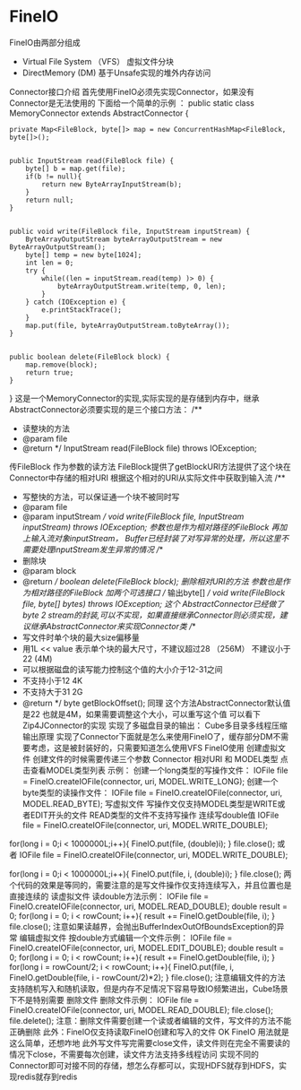 # FineIO


FineIO由两部分组成
  - Virtual File System （VFS）  虚拟文件分块
  - DirectMemory (DM)  基于Unsafe实现的堆外内存访问

  Connector接口介绍
首先使用FineIO必须先实现Connector，如果没有Connector是无法使用的
下面给一个简单的示例 ：
public static class MemoryConnector extends AbstractConnector {
 
    private Map<FileBlock, byte[]> map = new ConcurrentHashMap<FileBlock, byte[]>();
 
     
    public InputStream read(FileBlock file) {
        byte[] b = map.get(file);
        if(b != null){
            return new ByteArrayInputStream(b);
        }
        return null;
    }
 
     
    public void write(FileBlock file, InputStream inputStream) {
        ByteArrayOutputStream byteArrayOutputStream = new ByteArrayOutputStream();
        byte[] temp = new byte[1024];
        int len = 0;
        try {
            while((len = inputStream.read(temp) )> 0) {
                byteArrayOutputStream.write(temp, 0, len);
            }
        } catch (IOException e) {
            e.printStackTrace();
        }
        map.put(file, byteArrayOutputStream.toByteArray());
    }
 
     
    public boolean delete(FileBlock block) {
        map.remove(block);
        return true;
    }
}
这是一个MemoryConnector的实现,实际实现的是存储到内存中，继承AbstractConnector必须要实现的是三个接口方法：
/**
 * 读整块的方法
 * @param file
 * @return
 */
	InputStream read(FileBlock file) throws IOException;

传FileBlock 作为参数的读方法 FileBlock提供了getBlockURI方法提供了这个块在Connector中存储的相对URI
根据这个相对的URI从实际文件中获取到输入流
/**
 * 写整快的方法，可以保证通一个块不被同时写
 * @param file
 * @param inputStream
 */
void write(FileBlock file, InputStream inputStream)  throws IOException;
参数也是作为相对路径的FileBlock 再加上输入流对象inputStream， Buffer已经封装了对写异常的处理，所以这里不需要处理inputStream发生异常的情况
/**
 * 删除块
 * @param block
 * @return
 */
boolean delete(FileBlock block);
删除相对URI的方法 参数也是作为相对路径的FileBlock
加两个可选接口
/*
输出byte[]
 */
void write(FileBlock file, byte[] bytes)  throws IOException;
这个 AbstractConnector已经做了byte 2 stream的封装,可以不实现，如果直接继承Connector则必须实现，建议继承AbstractConnector来实现Connector类
/**
 * 写文件时单个块的最大size偏移量
 * 用1L << value 表示单个块的最大尺寸，不建议超过28 （256M） 不建议小于22 (4M)
 * 可以根据磁盘的读写能力控制这个值的大小介于12-31之间
 * 不支持小于12 4K
 * 不支持大于31 2G
 * @return
 */
byte getBlockOffset();
同理 这个方法AbstractConnector默认值是22 也就是4M，如果需要调整这个大小，可以重写这个值
可以看下Zip4JConnector的实现 实现了多磁盘目录的输出： Cube多目录多线程压缩输出原理
实现了Connector下面就是怎么来使用FineIO了，缓存部分DM不需要考虑，这是被封装好的，只需要知道怎么使用VFS
FineIO使用
创建虚拟文件
创建文件的时候需要传递三个参数 Connector 相对URI 和 MODEL类型 点击查看MODEL类型列表
示例：
创建一个long类型的写操作文件：
IOFile<LongBuffer> file = FineIO.createIOFile(connector, uri, MODEL.WRITE_LONG);
创建一个byte类型的读操作文件：
IOFile<ByteBuffer> file = FineIO.createIOFile(connector, uri, MODEL.READ_BYTE);
写虚拟文件
写操作文仅支持MODEL类型是WRITE或者EDIT开头的文件 READ类型的文件不支持写操作
连续写double值
IOFile<DoubleBuffer> file = FineIO.createIOFile(connector, uri, MODEL.WRITE_DOUBLE);
 
for(long i = 0;i < 1000000L;i++){
    FineIO.put(file, (double)i);
}
file.close();
或者
IOFile<DoubleBuffer> file = FineIO.createIOFile(connector, uri, MODEL.WRITE_DOUBLE);
 
for(long i = 0;i < 1000000L;i++){
    FineIO.put(file, i, (double)i);
}
file.close();
两个代码的效果是等同的，需要注意的是写文件操作仅支持连续写入，并且位置也是直接连续的
读虚拟文件
读double方法示例：
IOFile<DoubleBuffer> file = FineIO.createIOFile(connector, uri, MODEL.READ_DOUBLE);
double result = 0;
for(long i = 0; i < rowCount; i++){
    result += FineIO.getDouble(file, i);
}
file.close();
注意如果读越界，会抛出BufferIndexOutOfBoundsException的异常
编辑虚拟文件
按double方式编辑一个文件示例：
IOFile<DoubleBuffer> file = FineIO.createIOFile(connector, uri, MODEL.EDIT_DOUBLE);
double result = 0;
for(long i = 0; i < rowCount; i++){
    result += FineIO.getDouble(file, i);
}
for(long i = rowCount/2; i < rowCount; i++){
    FineIO.put(file, i, FineIO.getDouble(file, i - rowCount/2)*2);
}
file.close();
注意编辑文件的方法支持随机写入和随机读取，但是内存不足情况下容易导致IO频繁进出，Cube场景下不是特别需要
删除文件
删除文件示例：
IOFile<DoubleBuffer> file = FineIO.createIOFile(connector, uri, MODEL.READ_DOUBLE);
file.close();
file.delete();
注意：删除文件需要创建一个读或者编辑的文件，写文件的方法不能正确删除
此外：FineIO仅支持读取FineIO创建和写入的文件
OK FineIO 用法就是这么简单，还想咋地
 此外写文件写完需要close文件，读文件则在完全不需要读的情况下close，不需要每次创建，读文件方法支持多线程访问
实现不同的Connector即可对接不同的存储，想怎么存都可以，实现HDFS就存到HDFS，实现redis就存到redis